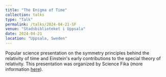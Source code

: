 ```yaml
---
title: "The Enigma of Time"
collection: talks
type: "Talk"
permalink: /talks/2024-04-21-SF
venue: "Stadsbiblioteket i Uppsala"
date: 2024-04-21
location: "Uppsala, Sweden"
---
```


Popular science presentation on the symmetry principles behind the relativity of time and Einstein's early contributions to the special theory of relativity. This presentation was organized by Science Fika (more information <a href="https://www.sciencefika.se/" title="hp">here</a>). 
